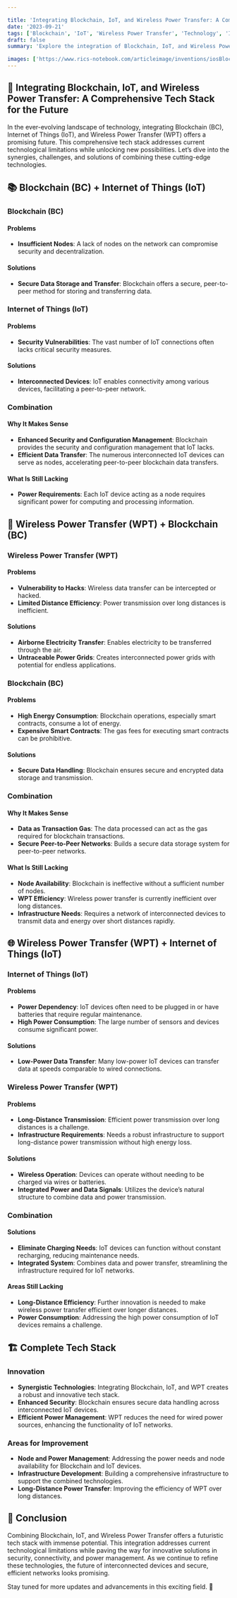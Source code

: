 ```yaml
---

title: 'Integrating Blockchain, IoT, and Wireless Power Transfer: A Comprehensive Tech Stack for the Future'
date: '2023-09-21'
tags: ['Blockchain', 'IoT', 'Wireless Power Transfer', 'Technology', 'Innovation', 'Tech Stack']
draft: false
summary: 'Explore the integration of Blockchain, IoT, and Wireless Power Transfer to create a robust, secure, and innovative tech stack. Discover the challenges, solutions, and potential of this combination in transforming technology and connectivity. 🚀'

images: ['https://www.rics-notebook.com/articleimage/inventions/iosBlockWPT.webp']
---
```


## 🌟 Integrating Blockchain, IoT, and Wireless Power Transfer: A Comprehensive Tech Stack for the Future

In the ever-evolving landscape of technology, integrating Blockchain (BC), Internet of Things (IoT), and Wireless Power Transfer (WPT) offers a promising future. This comprehensive tech stack addresses current technological limitations while unlocking new possibilities. Let’s dive into the synergies, challenges, and solutions of combining these cutting-edge technologies.

## 📚 Blockchain (BC) + Internet of Things (IoT)

### Blockchain (BC)

#### Problems

- **Insufficient Nodes**: A lack of nodes on the network can compromise security and decentralization.

#### Solutions

- **Secure Data Storage and Transfer**: Blockchain offers a secure, peer-to-peer method for storing and transferring data.

### Internet of Things (IoT)

#### Problems

- **Security Vulnerabilities**: The vast number of IoT connections often lacks critical security measures.

#### Solutions

- **Interconnected Devices**: IoT enables connectivity among various devices, facilitating a peer-to-peer network.

### Combination

#### Why It Makes Sense

- **Enhanced Security and Configuration Management**: Blockchain provides the security and configuration management that IoT lacks.
- **Efficient Data Transfer**: The numerous interconnected IoT devices can serve as nodes, accelerating peer-to-peer blockchain data transfers.

#### What Is Still Lacking

- **Power Requirements**: Each IoT device acting as a node requires significant power for computing and processing information.

## 🔌 Wireless Power Transfer (WPT) + Blockchain (BC)

### Wireless Power Transfer (WPT)

#### Problems

- **Vulnerability to Hacks**: Wireless data transfer can be intercepted or hacked.
- **Limited Distance Efficiency**: Power transmission over long distances is inefficient.

#### Solutions

- **Airborne Electricity Transfer**: Enables electricity to be transferred through the air.
- **Untraceable Power Grids**: Creates interconnected power grids with potential for endless applications.

### Blockchain (BC)

#### Problems

- **High Energy Consumption**: Blockchain operations, especially smart contracts, consume a lot of energy.
- **Expensive Smart Contracts**: The gas fees for executing smart contracts can be prohibitive.

#### Solutions

- **Secure Data Handling**: Blockchain ensures secure and encrypted data storage and transmission.

### Combination

#### Why It Makes Sense

- **Data as Transaction Gas**: The data processed can act as the gas required for blockchain transactions.
- **Secure Peer-to-Peer Networks**: Builds a secure data storage system for peer-to-peer networks.

#### What Is Still Lacking

- **Node Availability**: Blockchain is ineffective without a sufficient number of nodes.
- **WPT Efficiency**: Wireless power transfer is currently inefficient over long distances.
- **Infrastructure Needs**: Requires a network of interconnected devices to transmit data and energy over short distances rapidly.

## 🌐 Wireless Power Transfer (WPT) + Internet of Things (IoT)

### Internet of Things (IoT)

#### Problems

- **Power Dependency**: IoT devices often need to be plugged in or have batteries that require regular maintenance.
- **High Power Consumption**: The large number of sensors and devices consume significant power.

#### Solutions

- **Low-Power Data Transfer**: Many low-power IoT devices can transfer data at speeds comparable to wired connections.

### Wireless Power Transfer (WPT)

#### Problems

- **Long-Distance Transmission**: Efficient power transmission over long distances is a challenge.
- **Infrastructure Requirements**: Needs a robust infrastructure to support long-distance power transmission without high energy loss.

#### Solutions

- **Wireless Operation**: Devices can operate without needing to be charged via wires or batteries.
- **Integrated Power and Data Signals**: Utilizes the device’s natural structure to combine data and power transmission.

### Combination

#### Solutions

- **Eliminate Charging Needs**: IoT devices can function without constant recharging, reducing maintenance needs.
- **Integrated System**: Combines data and power transfer, streamlining the infrastructure required for IoT networks.

#### Areas Still Lacking

- **Long-Distance Efficiency**: Further innovation is needed to make wireless power transfer efficient over longer distances.
- **Power Consumption**: Addressing the high power consumption of IoT devices remains a challenge.

## 🏗️ Complete Tech Stack

### Innovation

- **Synergistic Technologies**: Integrating Blockchain, IoT, and WPT creates a robust and innovative tech stack.
- **Enhanced Security**: Blockchain ensures secure data handling across interconnected IoT devices.
- **Efficient Power Management**: WPT reduces the need for wired power sources, enhancing the functionality of IoT networks.

### Areas for Improvement

- **Node and Power Management**: Addressing the power needs and node availability for Blockchain and IoT devices.
- **Infrastructure Development**: Building a comprehensive infrastructure to support the combined technologies.
- **Long-Distance Power Transfer**: Improving the efficiency of WPT over long distances.

## 🔮 Conclusion

Combining Blockchain, IoT, and Wireless Power Transfer offers a futuristic tech stack with immense potential. This integration addresses current technological limitations while paving the way for innovative solutions in security, connectivity, and power management. As we continue to refine these technologies, the future of interconnected devices and secure, efficient networks looks promising.

Stay tuned for more updates and advancements in this exciting field. 🚀
